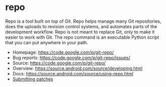 # repo

Repo is a tool built on top of Git.  Repo helps manage many Git repositories,
does the uploads to revision control systems, and automates parts of the
development workflow.  Repo is not meant to replace Git, only to make it
easier to work with Git.  The repo command is an executable Python script
that you can put anywhere in your path.

* Homepage: <https://code.google.com/p/git-repo/>
* Bug reports: <https://code.google.com/p/git-repo/issues/>
* Source: <https://code.google.com/p/git-repo/>
* Overview: <https://source.android.com/source/developing.html>
* Docs: <https://source.android.com/source/using-repo.html>
* [Submitting patches](./SUBMITTING_PATCHES.md)
